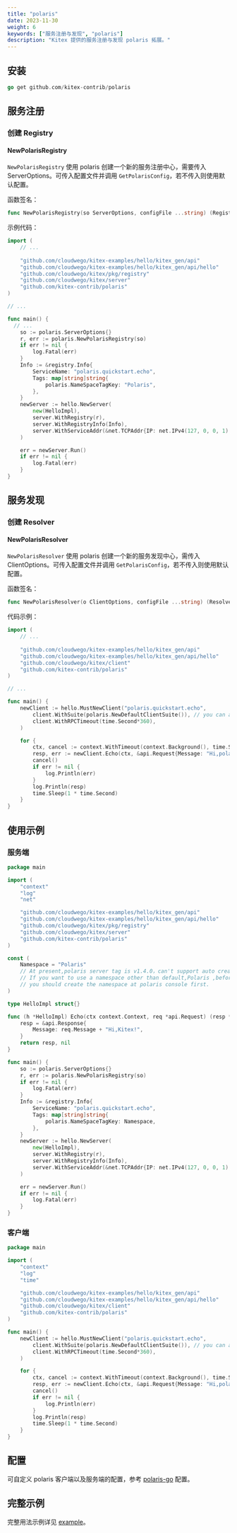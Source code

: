 ```yaml
---
title: "polaris"
date: 2023-11-30
weight: 6
keywords: ["服务注册与发现", "polaris"]
description: "Kitex 提供的服务注册与发现 polaris 拓展。"
---
```


## 安装

```go
go get github.com/kitex-contrib/polaris
```

## 服务注册

### 创建 Registry

#### NewPolarisRegistry

`NewPolarisRegistry` 使用 polaris 创建一个新的服务注册中心，需要传入 ServerOptions。可传入配置文件并调用 `GetPolarisConfig`，若不传入则使用默认配置。

函数签名：

```go
func NewPolarisRegistry(so ServerOptions, configFile ...string) (Registry, error)
```

示例代码：

```go
import (
	// ...
  
	"github.com/cloudwego/kitex-examples/hello/kitex_gen/api"
	"github.com/cloudwego/kitex-examples/hello/kitex_gen/api/hello"
	"github.com/cloudwego/kitex/pkg/registry"
	"github.com/cloudwego/kitex/server"
	"github.com/kitex-contrib/polaris"
)

// ...

func main() {
  // ...
	so := polaris.ServerOptions{}
	r, err := polaris.NewPolarisRegistry(so)
	if err != nil {
		log.Fatal(err)
	}
	Info := &registry.Info{
		ServiceName: "polaris.quickstart.echo",
		Tags: map[string]string{
			polaris.NameSpaceTagKey: "Polaris",
		},
	}
	newServer := hello.NewServer(
		new(HelloImpl),
		server.WithRegistry(r),
		server.WithRegistryInfo(Info),
		server.WithServiceAddr(&net.TCPAddr{IP: net.IPv4(127, 0, 0, 1), Port: 8890}),
	)

	err = newServer.Run()
	if err != nil {
		log.Fatal(err)
	}
}
```

## 服务发现

### 创建 Resolver

#### NewPolarisResolver

`NewPolarisResolver` 使用 polaris 创建一个新的服务发现中心，需传入 ClientOptions。可传入配置文件并调用 `GetPolarisConfig`，若不传入则使用默认配置。

函数签名：

```go
func NewPolarisResolver(o ClientOptions, configFile ...string) (Resolver, error)
```

代码示例：

```go
import (
	// ...
  
	"github.com/cloudwego/kitex-examples/hello/kitex_gen/api"
	"github.com/cloudwego/kitex-examples/hello/kitex_gen/api/hello"
	"github.com/cloudwego/kitex/client"
	"github.com/kitex-contrib/polaris"
)

// ...

func main() {
	newClient := hello.MustNewClient("polaris.quickstart.echo",
		client.WithSuite(polaris.NewDefaultClientSuite()), // you can also refer readme to customize the initialization of each component
		client.WithRPCTimeout(time.Second*360),
	)

	for {
		ctx, cancel := context.WithTimeout(context.Background(), time.Second*360)
		resp, err := newClient.Echo(ctx, &api.Request{Message: "Hi,polaris!"})
		cancel()
		if err != nil {
			log.Println(err)
		}
		log.Println(resp)
		time.Sleep(1 * time.Second)
	}
}
```

## 使用示例

### 服务端

```go
package main

import (
	"context"
	"log"
	"net"

	"github.com/cloudwego/kitex-examples/hello/kitex_gen/api"
	"github.com/cloudwego/kitex-examples/hello/kitex_gen/api/hello"
	"github.com/cloudwego/kitex/pkg/registry"
	"github.com/cloudwego/kitex/server"
	"github.com/kitex-contrib/polaris"
)

const (
	Namespace = "Polaris"
	// At present,polaris server tag is v1.4.0，can't support auto create namespace,
	// If you want to use a namespace other than default,Polaris ,before you register an instance,
	// you should create the namespace at polaris console first.
)

type HelloImpl struct{}

func (h *HelloImpl) Echo(ctx context.Context, req *api.Request) (resp *api.Response, err error) {
	resp = &api.Response{
		Message: req.Message + "Hi,Kitex!",
	}
	return resp, nil
}

func main() {
	so := polaris.ServerOptions{}
	r, err := polaris.NewPolarisRegistry(so)
	if err != nil {
		log.Fatal(err)
	}
	Info := &registry.Info{
		ServiceName: "polaris.quickstart.echo",
		Tags: map[string]string{
			polaris.NameSpaceTagKey: Namespace,
		},
	}
	newServer := hello.NewServer(
		new(HelloImpl),
		server.WithRegistry(r),
		server.WithRegistryInfo(Info),
		server.WithServiceAddr(&net.TCPAddr{IP: net.IPv4(127, 0, 0, 1), Port: 8890}),
	)

	err = newServer.Run()
	if err != nil {
		log.Fatal(err)
	}
}
```

### 客户端

```go
package main

import (
	"context"
	"log"
	"time"

	"github.com/cloudwego/kitex-examples/hello/kitex_gen/api"
	"github.com/cloudwego/kitex-examples/hello/kitex_gen/api/hello"
	"github.com/cloudwego/kitex/client"
	"github.com/kitex-contrib/polaris"
)

func main() {
	newClient := hello.MustNewClient("polaris.quickstart.echo",
		client.WithSuite(polaris.NewDefaultClientSuite()), // you can also refer readme to customize the initialization of each component
		client.WithRPCTimeout(time.Second*360),
	)

	for {
		ctx, cancel := context.WithTimeout(context.Background(), time.Second*360)
		resp, err := newClient.Echo(ctx, &api.Request{Message: "Hi,polaris!"})
		cancel()
		if err != nil {
			log.Println(err)
		}
		log.Println(resp)
		time.Sleep(1 * time.Second)
	}
}
```

## 配置

可自定义 polaris 客户端以及服务端的配置，参考 [polaris-go](https://pkg.go.dev/github.com/polarismesh/polaris-go/api#section-readme) 配置。

## 完整示例

完整用法示例详见 [example](https://github.com/kitex-contrib/polaris/tree/main/example)。
